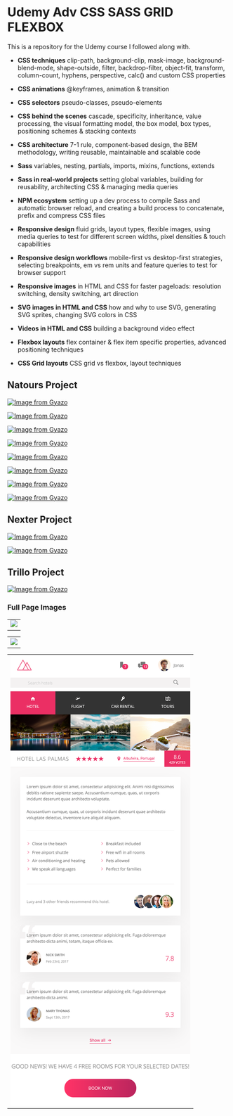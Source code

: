 # Udemy Adv CSS SASS GRID FLEXBOX

This is a repository for the Udemy course I followed along with.

* **CSS techniques** clip-path, background-clip, mask-image, background-blend-mode, shape-outside, filter, backdrop-filter, object-fit, transform, column-count, hyphens, perspective, calc() and custom CSS properties
* **CSS animations** @keyframes, animation & transition
* **CSS selectors** pseudo-classes, pseudo-elements
* **CSS behind the scenes**  cascade, specificity, inheritance, value processing, the visual formatting model, the box model, box types, positioning schemes & stacking contexts
* **CSS architecture**  7-1 rule, component-based design, the BEM methodology, writing reusable, maintainable and scalable code

* **Sass** variables, nesting, partials, imports, mixins, functions, extends
* **Sass in real-world projects** setting global variables, building for reusability, architecting CSS & managing media queries
* **NPM ecosystem** setting up a dev process to compile Sass and automatic browser reload, and creating a build process to concatenate, prefix and compress CSS files

* **Responsive design** fluid grids, layout types, flexible images, using media queries to test for different screen widths, pixel densities & touch capabilities
* **Responsive design workflows** mobile-first vs desktop-first strategies, selecting breakpoints, em vs rem units and feature queries to test for browser support
* **Responsive images** in HTML and CSS for faster pageloads: resolution switching, density switching, art direction

* **SVG images in HTML and CSS** how and why to use SVG, generating SVG sprites, changing SVG colors in CSS
* **Videos in HTML and CSS** building a background video effect

* **Flexbox layouts** flex container & flex item specific properties, advanced positioning techniques

* **CSS Grid layouts** CSS grid vs flexbox, layout techniques



## Natours Project
[![Image from Gyazo](https://i.gyazo.com/c6915c0624a5f919c113fcc64f80db66.gif)](https://gyazo.com/c6915c0624a5f919c113fcc64f80db66)



<a href="https://gyazo.com/71f8ff9dffb34e0c28992cd2e2ad17cc"><img src="https://i.gyazo.com/71f8ff9dffb34e0c28992cd2e2ad17cc.gif" alt="Image from Gyazo" width="960"/></a>

[![Image from Gyazo](https://i.gyazo.com/71f8ff9dffb34e0c28992cd2e2ad17cc.gif)](https://gyazo.com/71f8ff9dffb34e0c28992cd2e2ad17cc)

[![Image from Gyazo](https://i.gyazo.com/ea79d8339069031c22a13bb17eefa9e7.gif)](https://gyazo.com/ea79d8339069031c22a13bb17eefa9e7)

[![Image from Gyazo](https://i.gyazo.com/cdd1802ef9633eb61c1cb80fb0da649d.gif)](https://gyazo.com/cdd1802ef9633eb61c1cb80fb0da649d)


[![Image from Gyazo](https://i.gyazo.com/71f8ff9dffb34e0c28992cd2e2ad17cc.gif)](https://gyazo.com/71f8ff9dffb34e0c28992cd2e2ad17cc)

[![Image from Gyazo](https://i.gyazo.com/ea79d8339069031c22a13bb17eefa9e7.gif)](https://gyazo.com/ea79d8339069031c22a13bb17eefa9e7)

[![Image from Gyazo](https://i.gyazo.com/cdd1802ef9633eb61c1cb80fb0da649d.gif)](https://gyazo.com/cdd1802ef9633eb61c1cb80fb0da649d)


## Nexter Project
[![Image from Gyazo](https://i.gyazo.com/dd4565917610d10d340acb99d5fbf6ca.gif)](https://gyazo.com/dd4565917610d10d340acb99d5fbf6ca)

[![Image from Gyazo](https://i.gyazo.com/bb8ec42a0330825c12796fb171327bf4.gif)](https://gyazo.com/bb8ec42a0330825c12796fb171327bf4)


## Trillo Project

[![Image from Gyazo](https://i.gyazo.com/bc4425036a6e988021c8f722a29a2510.gif)](https://gyazo.com/bc4425036a6e988021c8f722a29a2510)


### Full Page Images

<table>
  <td><img src="/images/natours1.png" /></td>
</table>


<table>
    <td><img src="/images/nexter1.png" /></td>
</table>


<table>
    <td><img src="/images/trillo2.png" /></td>
</table>

